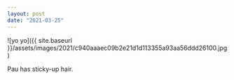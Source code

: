 ```yaml
---
layout: post
date: "2021-03-25"
---
```


![yo yo]({{ site.baseurl }}/assets/images/2021/c940aaaec09b2e21d1d113355a93aa56ddd26100.jpg)

Pau has sticky-up hair.
